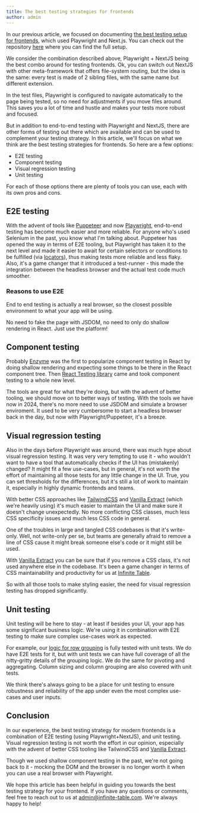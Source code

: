 ```yaml
---
title: The best testing strategies for frontends
author: admin
---
```


In our previous article, we focused on documenting [the best testing setup for frontends](https://infinite-table/blog/2024/04/18/the-best-testing-setup-for-frontends-playwright-nextjs), which used Playwright and Next.js. You can check out the repository [here](https://github.com/infinite-table/testing-setup-nextjs-playwright) where you can find the full setup.

We consider the combination described above, Playwright + NextJS being the best combo around for testing frontends. Ok, you can switch out NextJS with other meta-framework that offers file-system routing, but the idea is the same: every test is made of 2 sibling files, with the same name but different extension.

In the test files, Playwright is configured to navigate automatically to the page being tested, so no need for adjustments if you move files around. This saves you a lot of time and hustle and makes your tests more robust and focused.

But in addition to end-to-end testing with Playwright and NextJS, there are other forms of testing out there which are available and can be used to complement your testing strategy. In this article, we'll focus on what we think are the best testing strategies for frontends. So here are a few options:

 - E2E testing
 - Component testing 
 - Visual regression testing
 - Unit testing

For each of those options there are plenty of tools you can use, each with its own pros and cons.

## E2E testing

With the advent of tools like [Puppeteer](https://pptr.dev/) and now [Playwright](https://playwright.dev/), end-to-end testing has become much easier and more reliable. For anyone who's used Selenium in the past, you know what I'm talking about. 
Puppeteer has opened the way in terms of E2E tooling, but Playwright has taken it to the next level and made it easier to await for certain selectors or conditions to be fulfilled (via [locators](https://playwright.dev/docs/locators)), thus making tests more reliable and less flaky.
Also, it's a game changer that it introduced a test-runner - this made the integration between the headless browser and the actual test code much smoother.

### Reasons to use E2E

End to end testing is actually a real browser, so the closest possible environment to what your app will be using.

No need to fake the page with JSDOM, no need to only do shallow rendering in React. Just use the platform!

## Component testing

Probably [Enzyme](https://enzymejs.github.io/enzyme/) was the first to popularize component testing in React by doing shallow rendering and expecting some things to be there in the React component tree. Then [React Testing library](https://testing-library.com/) came and took component testing to a whole new level.

The tools are great for what they're doing, but with the advent of better tooling, we should move on to better ways of testing. With the tools we have now in 2024, there's no more need to use JSDOM and simulate a browser enviroment. It used to be very cumbersome to start a headless browser back in the day, but now with Playwright/Puppeteer, it's a breeze.

## Visual regression testing

Also in the days before Playwright was around, there was much hype about visual regression testing. It was very very tempting to use it - who wouldn't want to have a tool that automatically checks if the UI has (mistakenly) changed? It might fit a few use-cases, but in general, it's not worth the effort of maintaining all those tests for any little change in the UI. True, you can set thresholds for the differences, but it's still a lot of work to maintain it, especially in highly dynamic frontends and teams.

With better CSS approaches like [TailwindCSS](https://tailwindcss.com/) and [Vanilla Extract](https://vanilla-extract.style/) (which we're heavily using) it's much easier to maintain the UI and make sure it doesn't change unexpectedly. No more conflicting CSS classes, much less CSS specificity issues and much less CSS code in general.

One of the troubles in large and tangled CSS codebases is that it's write-only. Well, not write-only per se, but teams are generally afraid to remove a line of CSS cause it might break someone else's code or it might still be used.

With [Vanilla Extract](https://vanilla-extract.style/) you can be sure that if you remove a CSS class, it's not used anywhere else in the codebase. It's been a game changer in terms of CSS maintainability and productivity for us at [Infinite Table](https://infinite-table.com/).

So with all those tools to make styling easier, the need for visual regression testing has dropped significantly.


## Unit testing

Unit testing will be here to stay - at least if besides your UI, your app has some significant business logic. We're using it in combination with E2E testing to make sure complex use-cases work as expected.

For example, our [logic for row grouping](https://infinite-table.com/docs/learn/grouping-and-pivoting/grouping-rows) is fully tested with unit tests. We do have E2E tests for it, but with unit tests we can have full coverage of all the nitty-gritty details of the grouping logic. We do the same for pivoting and aggregating. Column sizing and column grouping are also covered with unit tests.

We think there's always going to be a place for unit testing to ensure robustness and reliability of the app under even the most complex use-cases and user inputs.

## Conclusion

In our experience, the best testing strategy for modern frontends is a combination of E2E testing (using Playwright+NextJS), and unit testing. Visual regression testing is not worth the effort in our opinion, especially with the advent of better CSS tooling like TailwindCSS and [Vanilla Extract](https://vanilla-extract.style/).

Though we used shallow component testing in the past, we're not going back to it - mocking the DOM and the browser is no longer worth it when you can use a real browser with Playwright.

We hope this article has been helpful in guiding you towards the best testing strategy for your frontend. If you have any questions or comments, feel free to reach out to us at [admin@infinite-table.com](mailto:admin@infinite-table.com). We're always happy to help! 

```
